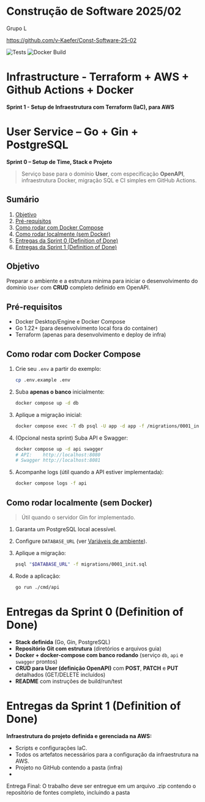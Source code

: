 # Construção de Software 2025/02
Grupo L

https://github.com/v-Kaefer/Const-Software-25-02

![Tests](https://github.com/v-Kaefer/Const-Software-25-02/actions/workflows/tests.yaml/badge.svg)
![Docker Build](https://github.com/v-Kaefer/Const-Software-25-02/actions/workflows/docker-build.yaml/badge.svg)

# Infrastructure - Terraform + AWS + Github Actions + Docker

**Sprint 1 - Setup de Infraestrutura com Terraform (IaC), para AWS**

> 

# User Service – Go + Gin + PostgreSQL

**Sprint 0 – Setup de Time, Stack e Projeto**

> Serviço base para o domínio **User**, com especificação **OpenAPI**, infraestrutura Docker, migração SQL e CI simples em GitHub Actions.

## Sumário
1. [Objetivo](#objetivo)
2. [Pré-requisitos](#pré-requisitos)
3. [Como rodar com Docker Compose](#como-rodar-com-docker-compose)
4. [Como rodar localmente (sem Docker)](#como-rodar-localmente-sem-docker)
5. [Entregas da Sprint 0 (Definition of Done)](#entregas-da-sprint-0-definition-of-done)
6. [Entregas da Sprint 1 (Definition of Done)](#entregas-da-sprint-1-definition-of-done)


## Objetivo
Preparar o ambiente e a estrutura mínima para iniciar o desenvolvimento do domínio `User` com **CRUD** completo definido em OpenAPI.

## Pré-requisitos
- Docker Desktop/Engine e Docker Compose
- Go 1.22+ (para desenvolvimento local fora do container)
- Terraform (apenas para desenvolvimento e deploy de infra)

## Como rodar com Docker Compose
1. Crie seu `.env` a partir do exemplo:
   ```bash
   cp .env.example .env
    ```
2. Suba **apenas o banco** inicialmente:

   ```bash
   docker compose up -d db
   ```
3. Aplique a migração inicial:

   ```bash
   docker compose exec -T db psql -U app -d app -f /migrations/0001_init.sql
   ```
4. (Opcional nesta sprint) Suba API e Swagger:

   ```bash
   docker compose up -d api swagger
   # API:    http://localhost:8080
   # Swagger http://localhost:8081
   ```
5. Acompanhe logs (útil quando a API estiver implementada):

   ```bash
   docker compose logs -f api
   ```

## Como rodar localmente (sem Docker)

> Útil quando o servidor Gin for implementado.

1. Garanta um PostgreSQL local acessível.
2. Configure `DATABASE_URL` (ver [Variáveis de ambiente](./CONTRIBUTING.md)).
3. Aplique a migração:

   ```bash
   psql "$DATABASE_URL" -f migrations/0001_init.sql
   ```
4. Rode a aplicação:

   ```bash
   go run ./cmd/api
   ```


# Entregas da Sprint 0 (Definition of Done)

* **Stack definida** (Go, Gin, PostgreSQL)
* **Repositório Git com estrutura** (diretórios e arquivos guia)
* **Docker + docker-compose com banco rodando** (serviço `db`, `api` e `swagger` prontos)
* **CRUD para User (definição OpenAPI)** com **POST**, **PATCH** e **PUT** detalhados (GET/DELETE incluídos)
* **README** com instruções de build/run/test

# Entregas da Sprint 1 (Definition of Done)

**Infraestrutura do projeto definida e gerenciada na AWS:**
* Scripts e configurações IaC.
* Todos os artefatos necessários para a configuração da infraestrutura na AWS.
* Projeto no GitHub contendo a pasta (infra)
* 
Entrega Final:
O trabalho deve ser entregue em um arquivo .zip contendo o repositório de fontes completo, incluindo a pasta
